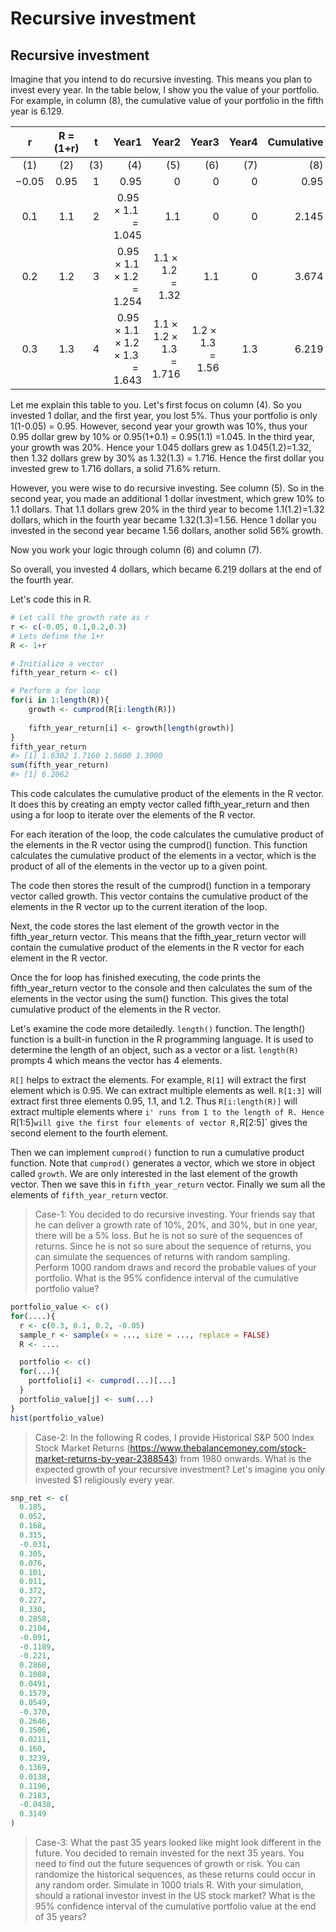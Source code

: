 # Recursive investment

## Recursive investment

Imagine that you intend to do recursive investing. This means you plan to invest every year. In the table below, I show you the value of your portfolio. For example, in column (8), the cumulative value of your portfolio in the fifth year is 6.129.

r | R = (1+r) | t | Year1 | Year2 | Year3 | Year4| Cumulative |
:-:  | :-:  |:-:  | -: | -:  | -:  |-:  |-: |
(1) | (2) | (3) | (4) | (5) | (6) | (7)| (8) |
$-0.05$ | $0.95$ | $1$ | $0.95$ | $0$ | $0$ | $0$ | $0.95$ |
$0.1$ | $1.1$ | $2$ | $0.95 \times 1.1 = 1.045$ | $1.1$ | $0$ | $0$ | $2.145$ |
$0.2$ | $1.2$ | $3$ | $0.95 \times 1.1 \times 1.2 = 1.254$ | $1.1 \times 1.2 = 1.32$ | $1.1$ | $0$ | $3.674$ |
$0.3$ | $1.3$ | $4$ | $0.95 \times 1.1 \times 1.2 \times 1.3 = 1.643$ | $1.1 \times 1.2 \times 1.3 = 1.716$ | $1.2 \times 1.3 = 1.56$ | $1.3$ | $6.219$ |

Let me explain this table to you. Let's first focus on column (4). So you invested 1 dollar, and the first year, you lost 5%. Thus your portfolio is only 1(1-0.05) = 0.95. However, second year your growth was 10%, thus your 0.95 dollar grew by 10% or 0.95(1+0.1) = 0.95(1.1) =1.045. In the third year, your growth was 20%. Hence your 1.045 dollars grew as 1.045(1.2)=1.32, then 1.32 dollars grew by 30% as 1.32(1.3) = 1.716. Hence the first dollar you invested grew to 1.716 dollars, a solid 71.6% return.

However, you were wise to do recursive investing. See column (5). So in the second year, you made an additional 1 dollar investment, which grew 10% to 1.1 dollars. That 1.1 dollars grew 20% in the third year to become 1.1(1.2)=1.32 dollars, which in the fourth year became 1.32(1.3)=1.56. Hence 1 dollar you invested in the second year became 1.56 dollars, another solid 56% growth.

Now you work your logic through column (6) and column (7).

So overall, you invested 4 dollars, which became 6.219 dollars at the end of the fourth year.

Let's code this in R.

```r
# Let call the growth rate as r
r <- c(-0.05, 0.1,0.2,0.3)
# Lets define the 1+r 
R <- 1+r

# Initialize a vector
fifth_year_return <- c()

# Perform a for loop
for(i in 1:length(R)){
    growth <- cumprod(R[i:length(R)])
  
    fifth_year_return[i] <- growth[length(growth)]
}
fifth_year_return
#> [1] 1.6302 1.7160 1.5600 1.3000
sum(fifth_year_return)
#> [1] 6.2062
```
 
This code calculates the cumulative product of the elements in the R vector. It does this by creating an empty vector called fifth_year_return and then using a for loop to iterate over the elements of the R vector.

For each iteration of the loop, the code calculates the cumulative product of the elements in the R vector using the cumprod() function. This function calculates the cumulative product of the elements in a vector, which is the product of all of the elements in the vector up to a given point.

The code then stores the result of the cumprod() function in a temporary vector called growth. This vector contains the cumulative product of the elements in the R vector up to the current iteration of the loop.

Next, the code stores the last element of the growth vector in the fifth_year_return vector. This means that the fifth_year_return vector will contain the cumulative product of the elements in the R vector for each element in the R vector.

Once the for loop has finished executing, the code prints the fifth_year_return vector to the console and then calculates the sum of the elements in the vector using the sum() function. This gives the total cumulative product of the elements in the R vector.

Let's examine the code more detailedly. `length()` function. The length() function is a built-in function in the R programming language. It is used to determine the length of an object, such as a vector or a list. `length(R)` prompts 4 which means the vector has 4 elements.

`R[]` helps to extract the elements. For example, `R[1]` will extract the first element which is 0.95. We can extract multiple elements as well. `R[1:3]` will extract first three elements 0.95, 1.1, and 1.2. Thus `R[i:length(R)]` will extract multiple elements where `i' runs from 1 to the length of R. Hence `R[1:5]` will give the first four elements of vector R, `R[2:5]` gives the second element to the fourth element.

Then we can implement `cumprod()` function to run a cumulative product function. Note that `cumprod()` generates a vector, which we store in object called `growth`. We are only interested in the last element of the growth vector. Then we save this in `fifth_year_return` vector. Finally we sum all the elements of `fifth_year_return` vector.

> Case-1: You decided to do recursive investing. Your friends say that he can deliver a growth rate of 10%, 20%, and 30%, but in one year, there will be a 5% loss. But he is not so sure of the sequences of returns. Since he is not so sure about the sequence of returns, you can simulate the sequences of returns with random sampling. Perform 1000 random draws and record the probable values of your portfolio. What is the 95% confidence interval of the cumulative portfolio value?


```r
portfolio_value <- c()
for(....){
  r <- c(0.3, 0.1, 0.2, -0.05)
  sample_r <- sample(x = ..., size = ..., replace = FALSE)
  R <- ....

  portfolio <- c()
  for(...){
    portfolio[i] <- cumprod(...)[...]
  }
  portfolio_value[j] <- sum(...)
}
hist(portfolio_value)
```



> Case-2: In the following R codes, I provide Historical S&P 500 Index Stock Market Returns (https://www.thebalancemoney.com/stock-market-returns-by-year-2388543) from 1980 onwards. What is the expected growth of your recursive investment? Let's imagine you only invested $1 religiously every year.


```r
snp_ret <- c(
  0.185,
  0.052,
  0.168,
  0.315,
  -0.031,
  0.305,
  0.076,
  0.101,
  0.011,
  0.372,
  0.227,
  0.330,
  0.2858,
  0.2104,
  -0.091,
  -0.1189,
  -0.221,
  0.2868,
  0.1088,
  0.0491,
  0.1579,
  0.0549,
  -0.370,
  0.2646,
  0.1506,
  0.0211,
  0.160,
  0.3239,
  0.1369,
  0.0138,
  0.1196,
  0.2183,
  -0.0438,
  0.3149
)
```


> Case-3: What the past 35 years looked like might look different in the future. You decided to remain invested for the next 35 years. You need to find out the future sequences of growth or risk. You can randomize the historical sequences, as these returns could occur in any random order. Simulate in 1000 trials R. With your simulation, should a rational investor invest in the US stock market? What is the 95% confidence interval of the cumulative portfolio value at the end of 35 years?
